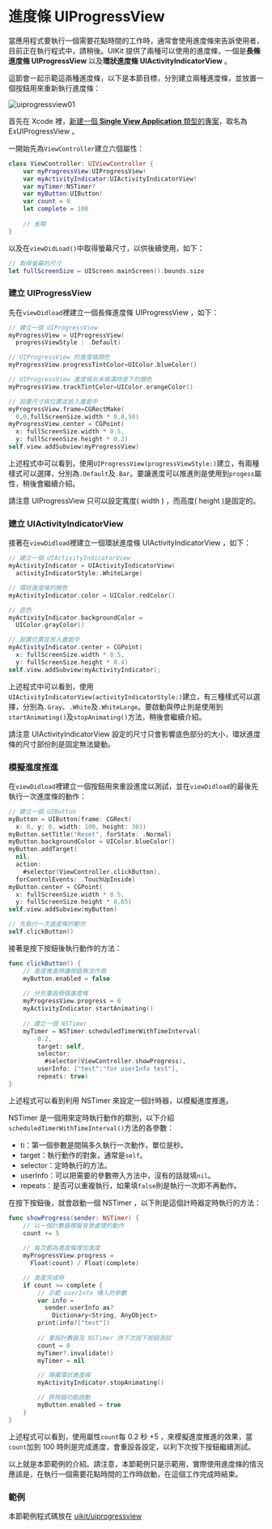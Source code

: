 # 進度條 UIProgressView

當應用程式要執行一個需要花點時間的工作時，通常會使用進度條來告訴使用者，目前正在執行程式中，請稍後。UIKit 提供了兩種可以使用的進度條，一個是**長條進度條 UIProgressView** 以及**環狀進度條 UIActivityIndicatorView** 。

這節會一起示範這兩種進度條，以下是本節目標，分別建立兩種進度條，並放置一個按鈕用來重新執行進度條：

![uiprogressview01](../images/uikit/uiprogressview/uiprogressview01.png)

首先在 Xcode 裡，[新建一個 **Single View Application** 類型的專案](../more/open_project.md#create_a_new_project)，取名為 ExUIProgressView 。

一開始先為`ViewController`建立六個屬性：

```swift
class ViewController: UIViewController {
    var myProgressView:UIProgressView!
    var myActivityIndicator:UIActivityIndicatorView!
    var myTimer:NSTimer?
    var myButton:UIButton!
    var count = 0
    let complete = 100
 
    // 省略
}
```

以及在`viewDidLoad()`中取得螢幕尺寸，以供後續使用，如下：

```swift
// 取得螢幕的尺寸
let fullScreenSize = UIScreen.mainScreen().bounds.size

```


### 建立 UIProgressView

先在`viewDidload`裡建立一個長條進度條 UIProgressView ，如下：

```swift
// 建立一個 UIProgressView
myProgressView = UIProgressView(
  progressViewStyle : .Default)

// UIProgressView 的進度條顏色
myProgressView.progressTintColor=UIColor.blueColor()

// UIProgressView 進度條尚未填滿時底下的顏色
myProgressView.trackTintColor=UIColor.orangeColor()

// 設置尺寸與位置並放入畫面中
myProgressView.frame=CGRectMake(
  0,0,fullScreenSize.width * 0.8,50)
myProgressView.center = CGPoint(
  x: fullScreenSize.width * 0.5,
  y: fullScreenSize.height * 0.2)
self.view.addSubview(myProgressView)

```

上述程式中可以看到，使用`UIProgressView(progressViewStyle:)`建立，有兩種樣式可以選擇，分別為`.Default`及`.Bar`。要讓進度可以推進則是使用到`progess`屬性，稍後會繼續介紹。

請注意 UIProgressView 只可以設定寬度( width ) ，而高度( height )是固定的。


### 建立 UIActivityIndicatorView

接著在`viewDidload`裡建立一個環狀進度條 UIActivityIndicatorView ，如下：

```swift
// 建立一個 UIActivityIndicatorView
myActivityIndicator = UIActivityIndicatorView(
  activityIndicatorStyle:.WhiteLarge)

// 環狀進度條的顏色
myActivityIndicator.color = UIColor.redColor()

// 底色
myActivityIndicator.backgroundColor =
  UIColor.grayColor()

// 設置位置並放入畫面中
myActivityIndicator.center = CGPoint(
  x: fullScreenSize.width * 0.5,
  y: fullScreenSize.height * 0.4)
self.view.addSubview(myActivityIndicator);

```

上述程式中可以看到，使用`UIActivityIndicatorView(activityIndicatorStyle:)`建立，有三種樣式可以選擇，分別為`.Gray`、`.White`及`.WhiteLarge`。要啟動與停止則是使用到`startAnimating()`及`stopAnimating()`方法，稍後會繼續介紹。

請注意 UIActivityIndicatorView 設定的尺寸只會影響底色部分的大小，環狀進度條的尺寸部份則是固定無法變動。


### 模擬進度推進

在`viewDidload`裡建立一個按鈕用來重設進度以測試，並在`viewDidload`的最後先執行一次進度條的動作：

```swift
// 建立一個 UIButton
myButton = UIButton(frame: CGRect(
  x: 0, y: 0, width: 100, height: 30))
myButton.setTitle("Reset", forState: .Normal)
myButton.backgroundColor = UIColor.blueColor()
myButton.addTarget(
  nil,
  action:
    #selector(ViewController.clickButton),
  forControlEvents: .TouchUpInside)
myButton.center = CGPoint(
  x: fullScreenSize.width * 0.5,
  y: fullScreenSize.height * 0.65)
self.view.addSubview(myButton)

// 先執行一次進度條的動作
self.clickButton()

```

接著是按下按鈕後執行動作的方法：

```swift
func clickButton() {
    // 進度推進時讓按鈕無法作用
    myButton.enabled = false
    
    // 分別重設兩個進度條
    myProgressView.progress = 0
    myActivityIndicator.startAnimating()
    
    // 建立一個 NSTimer
    myTimer = NSTimer.scheduledTimerWithTimeInterval(
		0.2,
		target: self,
        selector:
          #selector(ViewController.showProgress),
        userInfo: ["test":"for userInfo test"],
        repeats: true)
}

```

上述程式可以看到利用 NSTimer 來設定一個計時器，以模擬進度推進。

NSTimer 是一個用來定時執行動作的類別，以下介紹`scheduledTimerWithTimeInterval()`方法的各參數：

- ti：第一個參數是間隔多久執行一次動作，單位是秒。
- target：執行動作的對象，通常是`self`。
- selector：定時執行的方法。
- userInfo：可以把需要的參數帶入方法中，沒有的話就填`nil`。
- repeats：是否可以重複執行，如果填`false`則是執行一次即不再動作。

在按下按鈕後，就會啟動一個 NSTimer ，以下則是這個計時器定時執行的方法：

```swift
func showProgress(sender: NSTimer) {
    // 以一個計數器模擬背景處理的動作
    count += 5
    
    // 每次都為進度條增加進度
    myProgressView.progress =
      Float(count) / Float(complete)

    // 進度完成時
    if count >= complete {
        // 示範 userInfo 傳入的參數
        var info = 
          sender.userInfo as? 
            Dictionary<String, AnyObject>
        print(info?["test"])
        
        // 重設計數器及 NSTimer 供下次按下按鈕測試
        count = 0
        myTimer?.invalidate()
        myTimer = nil

        // 隱藏環狀進度條
        myActivityIndicator.stopAnimating()

        // 將按鈕功能啟動
        myButton.enabled = true
    }
}

```

上述程式可以看到，使用屬性`count`每 0.2 秒 +5 ，來模擬進度推進的效果，當`count`加到 100 時則是完成進度，會重設各設定，以利下次按下按鈕繼續測試。

以上就是本節範例的介紹。請注意，本節範例只是示範用，實際使用進度條的情況應該是，在執行一個需要花點時間的工作時啟動，在這個工作完成時結束。


### 範例

本節範例程式碼放在 [uikit/uiprogressview](https://github.com/itisjoe/swiftgo_files/tree/master/uikit/uiprogressview)


